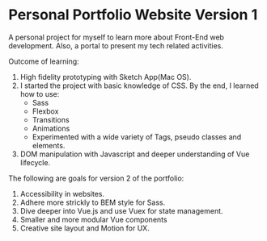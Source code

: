 # Personal Portfolio Website Version 1

A personal project for myself to learn more about Front-End web development. Also, a portal to present my tech related activities. 

Outcome of learning: 

1. High fidelity prototyping with Sketch App(Mac OS).
2. I started the project with basic knowledge of CSS. By the end, I learned how to use:
    * Sass
    * Flexbox
    * Transitions
    * Animations
    * Experimented with a wide variety of Tags, pseudo classes and elements. 
3. DOM manipulation with Javascript and deeper understanding of Vue lifecycle. 

The following are goals for version 2 of the portfolio:

1. Accessibility in websites.  
2. Adhere more strickly to BEM style for Sass.
3. Dive deeper into Vue.js and use Vuex for state management. 
4. Smaller and more modular Vue components
5. Creative site layout and Motion for UX. 
